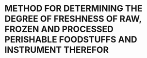 # METHOD FOR DETERMINING THE DEGREE OF FRESHNESS OF RAW, FROZEN AND PROCESSED PERISHABLE FOODSTUFFS AND INSTRUMENT THEREFOR